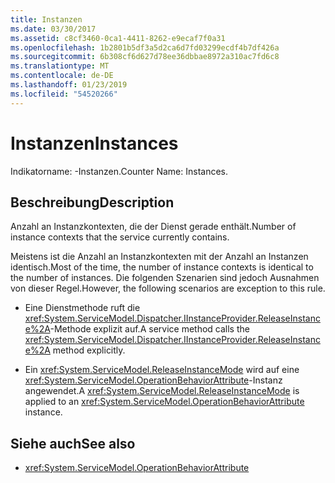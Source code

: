 ```yaml
---
title: Instanzen
ms.date: 03/30/2017
ms.assetid: c8cf3460-0ca1-4411-8262-e9ecaf7f0a31
ms.openlocfilehash: 1b2801b5df3a5d2ca6d7fd03299ecdf4b7df426a
ms.sourcegitcommit: 6b308cf6d627d78ee36dbbae8972a310ac7fd6c8
ms.translationtype: MT
ms.contentlocale: de-DE
ms.lasthandoff: 01/23/2019
ms.locfileid: "54520266"
---
```

# <a name="instances"></a><span data-ttu-id="8fe5d-102">Instanzen</span><span class="sxs-lookup"><span data-stu-id="8fe5d-102">Instances</span></span>
<span data-ttu-id="8fe5d-103">Indikatorname: -Instanzen.</span><span class="sxs-lookup"><span data-stu-id="8fe5d-103">Counter Name: Instances.</span></span>  
  
## <a name="description"></a><span data-ttu-id="8fe5d-104">Beschreibung</span><span class="sxs-lookup"><span data-stu-id="8fe5d-104">Description</span></span>  
 <span data-ttu-id="8fe5d-105">Anzahl an Instanzkontexten, die der Dienst gerade enthält.</span><span class="sxs-lookup"><span data-stu-id="8fe5d-105">Number of instance contexts that the service currently contains.</span></span>  
  
 <span data-ttu-id="8fe5d-106">Meistens ist die Anzahl an Instanzkontexten mit der Anzahl an Instanzen identisch.</span><span class="sxs-lookup"><span data-stu-id="8fe5d-106">Most of the time, the number of instance contexts is identical to the number of instances.</span></span> <span data-ttu-id="8fe5d-107">Die folgenden Szenarien sind jedoch Ausnahmen von dieser Regel.</span><span class="sxs-lookup"><span data-stu-id="8fe5d-107">However, the following scenarios are exception to this rule.</span></span>  
  
-   <span data-ttu-id="8fe5d-108">Eine Dienstmethode ruft die <xref:System.ServiceModel.Dispatcher.IInstanceProvider.ReleaseInstance%2A>-Methode explizit auf.</span><span class="sxs-lookup"><span data-stu-id="8fe5d-108">A service method calls the <xref:System.ServiceModel.Dispatcher.IInstanceProvider.ReleaseInstance%2A> method explicitly.</span></span>  
  
-   <span data-ttu-id="8fe5d-109">Ein <xref:System.ServiceModel.ReleaseInstanceMode> wird auf eine <xref:System.ServiceModel.OperationBehaviorAttribute>-Instanz angewendet.</span><span class="sxs-lookup"><span data-stu-id="8fe5d-109">A <xref:System.ServiceModel.ReleaseInstanceMode> is applied to an <xref:System.ServiceModel.OperationBehaviorAttribute> instance.</span></span>  
  
## <a name="see-also"></a><span data-ttu-id="8fe5d-110">Siehe auch</span><span class="sxs-lookup"><span data-stu-id="8fe5d-110">See also</span></span>
- <xref:System.ServiceModel.OperationBehaviorAttribute>
